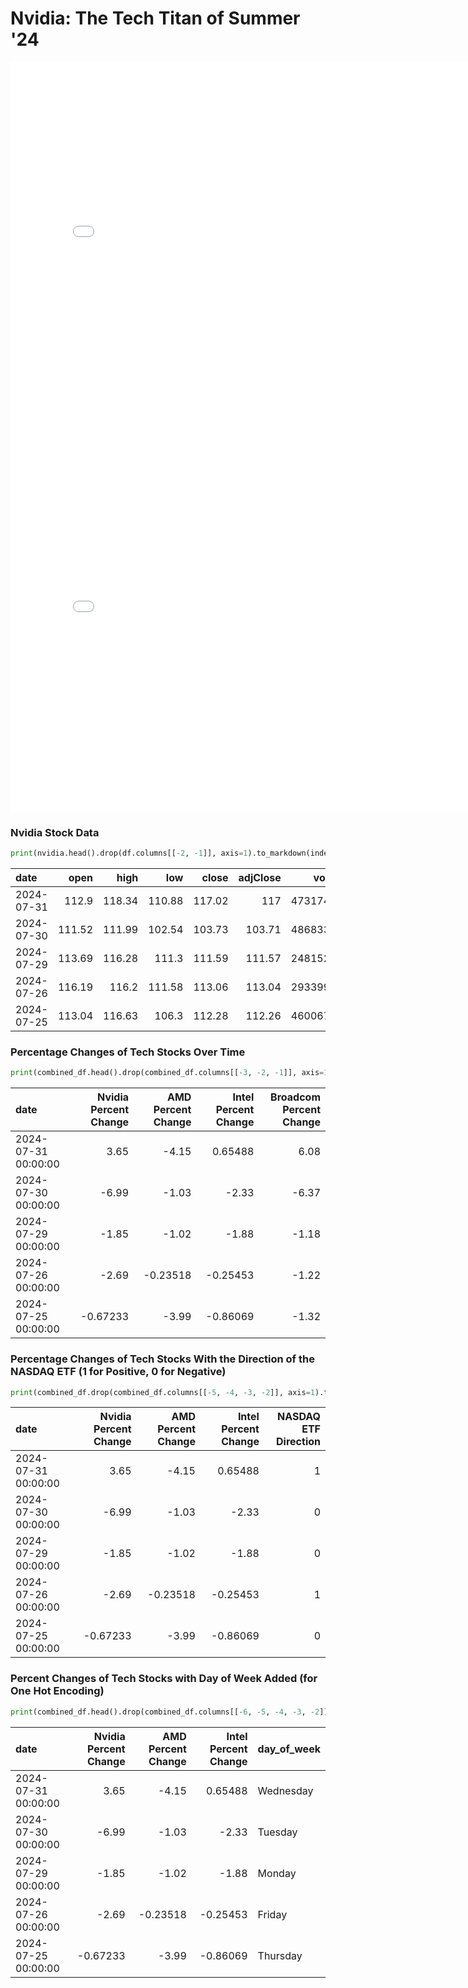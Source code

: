 # Nvidia: The Tech Titan of Summer '24

<iframe
  src="files/close-prices-over-time.html"
  width="800"
  height="600"
  frameborder="0"
></iframe>

<iframe
  src="files/close-prices-over-time-multi.html"
  width="800"
  height="600"
  frameborder="0"
></iframe>

### Nvidia Stock Data

```py
print(nvidia.head().drop(df.columns[[-2, -1]], axis=1).to_markdown(index=False))
```

| date       |   open |   high |    low |   close |   adjClose |    volume |   unadjustedVolume |   change |   changePercent |    vwap |
|:-----------|-------:|-------:|-------:|--------:|-----------:|----------:|-------------------:|---------:|----------------:|--------:|
| 2024-07-31 | 112.9  | 118.34 | 110.88 |  117.02 |     117    | 473174200 |          473174200 |     4.12 |         3.65    | 114.785 |
| 2024-07-30 | 111.52 | 111.99 | 102.54 |  103.73 |     103.71 | 486833300 |          486833300 |    -7.79 |        -6.99    | 107.445 |
| 2024-07-29 | 113.69 | 116.28 | 111.3  |  111.59 |     111.57 | 248152100 |          248152100 |    -2.1  |        -1.85    | 113.215 |
| 2024-07-26 | 116.19 | 116.2  | 111.58 |  113.06 |     113.04 | 293399100 |          293399100 |    -3.13 |        -2.69    | 114.257 |
| 2024-07-25 | 113.04 | 116.63 | 106.3  |  112.28 |     112.26 | 460067019 |          460067019 |    -0.76 |        -0.67233 | 112.062 | 

### Percentage Changes of Tech Stocks Over Time

```py
print(combined_df.head().drop(combined_df.columns[[-3, -2, -1]], axis=1).to_markdown(index=False))
```

| date                |   Nvidia Percent Change |   AMD Percent Change |   Intel Percent Change |   Broadcom Percent Change |
|:--------------------|------------------------:|---------------------:|-----------------------:|--------------------------:|
| 2024-07-31 00:00:00 |                 3.65    |             -4.15    |                0.65488 |                      6.08 |
| 2024-07-30 00:00:00 |                -6.99    |             -1.03    |               -2.33    |                     -6.37 |
| 2024-07-29 00:00:00 |                -1.85    |             -1.02    |               -1.88    |                     -1.18 |
| 2024-07-26 00:00:00 |                -2.69    |             -0.23518 |               -0.25453 |                     -1.22 |
| 2024-07-25 00:00:00 |                -0.67233 |             -3.99    |               -0.86069 |                     -1.32 | 

### Percentage Changes of Tech Stocks With the Direction of the NASDAQ ETF (1 for Positive, 0 for Negative)

```py
print(combined_df.drop(combined_df.columns[[-5, -4, -3, -2]], axis=1).to_markdown(index=False))
```

| date                |   Nvidia Percent Change |   AMD Percent Change |   Intel Percent Change |   NASDAQ ETF Direction |
|:--------------------|------------------------:|---------------------:|-----------------------:|-----------------------:|
| 2024-07-31 00:00:00 |                 3.65    |             -4.15    |                0.65488 |                      1 |
| 2024-07-30 00:00:00 |                -6.99    |             -1.03    |               -2.33    |                      0 |
| 2024-07-29 00:00:00 |                -1.85    |             -1.02    |               -1.88    |                      0 |
| 2024-07-26 00:00:00 |                -2.69    |             -0.23518 |               -0.25453 |                      1 |
| 2024-07-25 00:00:00 |                -0.67233 |             -3.99    |               -0.86069 |                      0 | 

### Percent Changes of Tech Stocks with Day of Week Added (for One Hot Encoding)

```py
print(combined_df.head().drop(combined_df.columns[[-6, -5, -4, -3, -2]], axis=1).to_markdown(index=False))
```

| date                |   Nvidia Percent Change |   AMD Percent Change |   Intel Percent Change | day_of_week   |
|:--------------------|------------------------:|---------------------:|-----------------------:|:--------------|
| 2024-07-31 00:00:00 |                 3.65    |             -4.15    |                0.65488 | Wednesday     |
| 2024-07-30 00:00:00 |                -6.99    |             -1.03    |               -2.33    | Tuesday       |
| 2024-07-29 00:00:00 |                -1.85    |             -1.02    |               -1.88    | Monday        |
| 2024-07-26 00:00:00 |                -2.69    |             -0.23518 |               -0.25453 | Friday        |
| 2024-07-25 00:00:00 |                -0.67233 |             -3.99    |               -0.86069 | Thursday      | 


